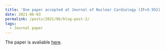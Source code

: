 ```yaml
---
title: 'One paper accepted at Journal of Nuclear Cardiology (IF=5.952)'
date: 2021-06-03
permalink: /posts/2021/06/blog-post-2/
tags:
  - Journal paper
---
```


The paper is avaliable [here](https://link.springer.com/article/10.1007/s12350-021-02672-0).
